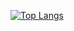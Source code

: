 [![Top Langs](https://github-readme-stats.vercel.app/api/top-langs/?username=DiasEllen26&layout=donut)](https://github.com/DiasEllen26/github-readme-stats)
